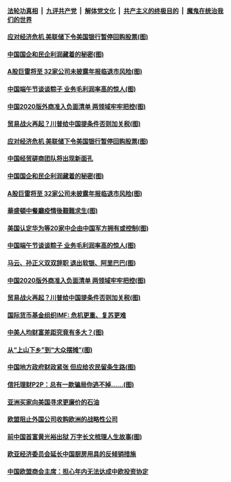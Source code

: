 ####  [法轮功真相](../../../../basic/blob/master/README.md?t=06261831) &nbsp;|&nbsp; [九评共产党](../../../../9ping.md/blob/master/README.md?t=06261831) &nbsp;|&nbsp; [解体党文化](../../../../jtdwh.md/blob/master/README.md?t=06261831)  &nbsp;|&nbsp; [共产主义的终极目的](../../../../gczydzjmd.md/blob/master/README.md?t=06261831) &nbsp;|&nbsp; [魔鬼在统治我们的世界](../../../../mgztzwmdsj.md/blob/master/README.md?t=06261831) 

#### [应对经济危机 美联储下令美国银行暂停回购股票(图)](../pages/p5/937760.md?t=06261831) 

#### [中国国企和民企利润藏着的秘密(图)](../pages/p5/937711.md?t=06261831) 

#### [A股巨雷将至 32家公司未披露年报临退市风险(图)](../pages/p5/937727.md?t=06261831) 

#### [中国端午节谈谈粽子 业务毛利润率高的惊人(图)](../pages/p5/937695.md?t=06261831) 

#### [中国2020版外商准入负面清单 两领域牢牢把控(图)](../pages/p5/937687.md?t=06261831) 

#### [贸易战火再起？川普给中国提条件否则加关税(图)](../pages/p5/937682.md?t=06261831) 

#### [应对经济危机 美联储下令美国银行暂停回购股票(图)](../pages/p5/937760.md?t=06261831) 

#### [中国经贸磋商团队将出现新面孔](../pages/p5/937736.md?t=06261831) 

#### [中国国企和民企利润藏着的秘密(图)](../pages/p5/937711.md?t=06261831) 

#### [A股巨雷将至 32家公司未披露年报临退市风险(图)](../pages/p5/937727.md?t=06261831) 

#### [華盛頓中餐廳疫情後艱難求生(图)](../pages/p5/937726.md?t=06261831) 

#### [美国认定华为等20家中企由中国军方拥有或控制(图)](../pages/p5/937724.md?t=06261831) 

#### [中国端午节谈谈粽子 业务毛利润率高的惊人(图)](../pages/p5/937695.md?t=06261831) 

#### [马云、孙正义双双辞职 退出软银、阿里巴巴(图)](../pages/p5/937690.md?t=06261831) 

#### [中国2020版外商准入负面清单 两领域牢牢把控(图)](../pages/p5/937687.md?t=06261831) 

#### [贸易战火再起？川普给中国提条件否则加关税(图)](../pages/p5/937682.md?t=06261831) 

#### [国际货币基金组织IMF: 危机更重、复苏更难](../pages/p5/937676.md?t=06261831) 

#### [中美人均财富差距究竟有多大？(图)](../pages/p5/937633.md?t=06261831) 

#### [从“上山下乡”到“大众摆摊”(图)](../pages/p5/937620.md?t=06261831) 

#### [中国地方政府财政紧张 但应给农民留条生路(图)](../pages/p5/937593.md?t=06261831) 

#### [信托理财P2P：总有一款骗局你逃不掉……(图)](../pages/p5/937618.md?t=06261831) 

#### [亚洲买家向美国寻求更廉价的石油](../pages/p5/937608.md?t=06261831) 

#### [欧盟阻止外国公司收购欧洲的战略性公司](../pages/p5/937606.md?t=06261831) 

#### [前中国首富黄光裕出狱 万字长文梳理人生故事(图)](../pages/p5/937586.md?t=06261831) 

#### [欧亚经济委员会延长中国厨房用具的反倾销措施](../pages/p5/937582.md?t=06261831) 

#### [中国欧盟商会主席：担心年内无法达成中欧投资协定](../pages/p5/937575.md?t=06261831) 

